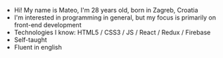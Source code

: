 - Hi! My name is Mateo, I'm 28 years old, born in Zagreb, Croatia 
- I'm interested in programming in general, but my focus is primarily on front-end development
- Technologies I know: HTML5 / CSS3 / JS / React / Redux / Firebase
- Self-taught
- Fluent in english
<!---
mateozupanjac/mateozupanjac is a ✨ special ✨ repository because its `README.md` (this file) appears on your GitHub profile.
You can click the Preview link to take a look at your changes.
--->
